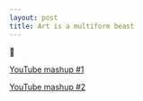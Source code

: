 ```yaml
---
layout: post
title: Art is a multiform beast
---
```


🤘

[YouTube mashup #1](http://www.youtubemultiplier.com/5bbbafcb02367-doom-metal-and-babies-suffering.php)


[YouTube mashup #2](http://www.youtubemultiplier.com/5bbbb06120311-doom-metal-and-people-suffering-in-hell.php)
